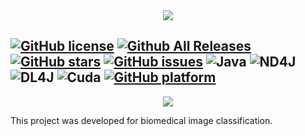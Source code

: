 <div align="center">
<img src="https://i.imgur.com/W1iyehs.png">
</div>

[![GitHub license](https://img.shields.io/github/license/liashchynskyi/neuronix.svg)](https://github.com/liashchynskyi/neuronix/blob/master/LICENSE) [![Github All Releases](https://img.shields.io/github/downloads/liashchynskyi/neuronix/total.svg)](https://github.com/liashchynskyi/neuronix) [![GitHub stars](https://img.shields.io/github/stars/liashchynskyi/neuronix.svg)](https://github.com/liashchynskyi/neuronix/stargazers) [![GitHub issues](https://img.shields.io/github/issues/liashchynskyi/neuronix.svg)](https://github.com/liashchynskyi/neuronix/issues) 
![Java](https://img.shields.io/badge/java-v1.8-lightgrey.svg) ![ND4J](https://img.shields.io/badge/nd4j-v0.9.1-red.svg) ![DL4J](https://img.shields.io/badge/dl4j-v0.9.1-yellow.svg) ![Cuda](https://img.shields.io/badge/cuda-v8.0-blue.svg) [![GitHub platform](https://img.shields.io/badge/backend-gpu|cpu-yellowgreen.svg)]()
---

<div align="center">
<img src="https://i.imgur.com/wFYRL1u.png">
</div>

This project was developed for biomedical image classification.
